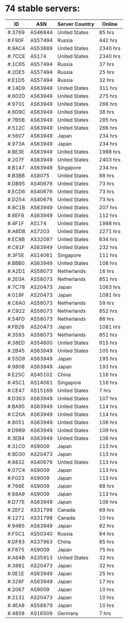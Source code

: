 # 74 stable servers:

| ID | ASN | Server Country | Online |
| ------ | ------ | ------ | ------ |
| #.3769 | AS46844 | United States | 85 hrs |
| #.F90F | AS57494 | Russia | 442 hrs |
| #.9AC4 | AS53889 | United States | 2340 hrs |
| #.7CCE | AS174 | United States | 2340 hrs |
| #.1C65 | AS57494 | Russia | 37 hrs |
| #.2DE5 | AS57494 | Russia | 25 hrs |
| #.E1D5 | AS57494 | Russia | 32 hrs |
| #.14D9 | AS63949 | United States | 311 hrs |
| #.602D | AS63949 | United States | 275 hrs |
| #.9701 | AS63949 | United States | 266 hrs |
| #.6D9C | AS63949 | United States | 38 hrs |
| #.7B5B | AS63949 | United States | 285 hrs |
| #.512C | AS63949 | United States | 266 hrs |
| #.5607 | AS63949 | Japan | 234 hrs |
| #.973A | AS63949 | Japan | 234 hrs |
| #.BE3E | AS63949 | United States | 1988 hrs |
| #.207F | AS63949 | United States | 2403 hrs |
| #.B147 | AS63949 | Singapore | 234 hrs |
| #.B3BB | AS8075 | United States | 88 hrs |
| #.DB95 | AS40676 | United States | 73 hrs |
| #.ECD6 | AS40676 | United States | 73 hrs |
| #.D254 | AS40676 | United States | 73 hrs |
| #.8C1B | AS63949 | United States | 207 hrs |
| #.6EF8 | AS63949 | United States | 112 hrs |
| #.4F1F | AS174 | United States | 1988 hrs |
| #.A6DB | AS7203 | United States | 2271 hrs |
| #.EC8B | AS32097 | United States | 634 hrs |
| #.C61F | AS63949 | United States | 232 hrs |
| #.3F5E | AS14061 | Singapore | 111 hrs |
| #.BBB0 | AS63949 | United States | 108 hrs |
| #.A2D1 | AS58073 | Netherlands | 16 hrs |
| #.2E0A | AS58073 | Netherlands | 851 hrs |
| #.7C78 | AS20473 | Japan | 1063 hrs |
| #.019F | AS20473 | Japan | 1081 hrs |
| #.C6A0 | AS58073 | Netherlands | 59 hrs |
| #.C922 | AS58073 | Netherlands | 852 hrs |
| #.54FD | AS58073 | Netherlands | 86 hrs |
| #.FB26 | AS20473 | Japan | 1081 hrs |
| #.3593 | AS58073 | Netherlands | 851 hrs |
| #.38ED | AS54600 | United States | 915 hrs |
| #.2B45 | AS63949 | United States | 105 hrs |
| #.55D9 | AS63949 | Japan | 195 hrs |
| #.9808 | AS63949 | Japan | 193 hrs |
| #.E25C | AS45102 | China | 116 hrs |
| #.45C1 | AS14061 | Singapore | 116 hrs |
| #.CE47 | AS15169 | United States | 7 hrs |
| #.D363 | AS63949 | United States | 107 hrs |
| #.BA95 | AS63949 | United States | 114 hrs |
| #.C20A | AS63949 | United States | 114 hrs |
| #.8051 | AS63949 | United States | 106 hrs |
| #.D989 | AS63949 | United States | 109 hrs |
| #.3EB4 | AS63949 | United States | 106 hrs |
| #.31C0 | AS9009 | Japan | 113 hrs |
| #.8D30 | AS20473 | Japan | 113 hrs |
| #.8832 | AS40676 | United States | 113 hrs |
| #.07C4 | AS9009 | Japan | 113 hrs |
| #.F023 | AS9009 | Japan | 113 hrs |
| #.766E | AS9009 | Japan | 88 hrs |
| #.68A9 | AS9009 | Japan | 113 hrs |
| #.D77E | AS63949 | Japan | 106 hrs |
| #.2EF2 | AS31798 | Canada | 69 hrs |
| #.1271 | AS31798 | Canada | 10 hrs |
| #.94B5 | AS63949 | Japan | 92 hrs |
| #.F5C1 | AS50340 | Russia | 84 hrs |
| #.DF83 | AS37963 | China | 85 hrs |
| #.F875 | AS9009 | Japan | 75 hrs |
| #.A64B | AS35913 | United States | 32 hrs |
| #.3881 | AS20473 | Japan | 32 hrs |
| #.0E1E | AS63949 | Japan | 25 hrs |
| #.326F | AS63949 | Japan | 17 hrs |
| #.2067 | AS9009 | Japan | 10 hrs |
| #.2131 | AS20473 | Japan | 10 hrs |
| #.4EA8 | AS58879 | Japan | 10 hrs |
| #.4858 | AS16509 | Germany | 7 hrs |

